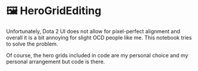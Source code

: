 # 🖼️ HeroGridEditing 

Unfortunately, Dota 2 UI does not allow for pixel-perfect alignment and 
overall it is a bit annoying for slight OCD people like me. 
This notebook tries to solve the problem. 

Of course, the hero grids included in code are my personal choice and my personal arrangement but code is there. 
